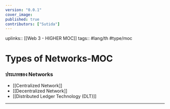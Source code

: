 ```yaml
---
version: "0.0.1"
cover_image:
published: true
contributors: ["Sutida"]
---
```

uplinks:: [[Web 3 - HIGHER MOC]]
tags:: #lang/th #type/moc

# Types of Networks-MOC
### ประเภทของ Networks
- [[Centralized Network]]
-  [[Decentralized Network]]
- [[Distributed Ledger Technology (DLT)]]
---
